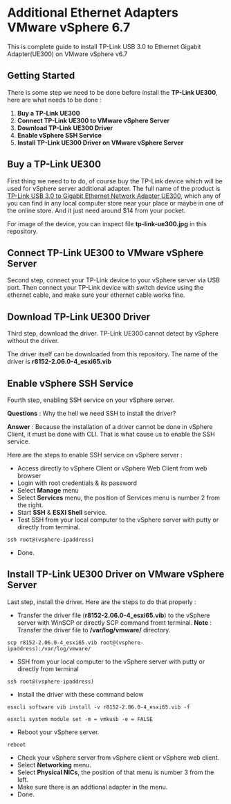 # Additional Ethernet Adapters VMware vSphere 6.7
This is complete guide to install TP-Link USB 3.0 to Ethernet Gigabit Adapter(UE300) on VMware vSphere v6.7

## Getting Started
There is some step we need to be done before install the **TP-Link UE300**, here are what needs to be done :
1. **Buy a TP-Link UE300**
1. **Connect TP-Link UE300 to VMware vSphere Server**
1. **Download TP-Link UE300 Driver**
1. **Enable vSphere SSH Service**
1. **Install TP-Link UE300 Driver on VMware vSphere Server**

## Buy a TP-Link UE300
First thing we need to to do, of course buy the TP-Link device which will be used for vSphere server additional adapter. The full name of the product is [TP-Link USB 3.0 to Gigabit Ethernet Network Adapter UE300](https://www.tp-link.com/id/home-networking/computer-accessory/ue300/), which any of you can find in any local computer store near your place or maybe in one of the online store. And it just need around $14 from your pocket.

For image of the device, you can inspect file **tp-link-ue300.jpg** in this repository.

## Connect TP-Link UE300 to VMware vSphere Server
Second step, connect your TP-Link device to your vSphere server via USB port. Then connect your TP-Link device with switch device using the ethernet cable, and make sure your ethernet cable works fine.

## Download TP-Link UE300 Driver
Third step, download the driver. TP-Link UE300 cannot detect by vSphere without the driver.

The driver itself can be downloaded from this repository. The name of the driver is **r8152-2.06.0-4_esxi65.vib**

## Enable vSphere SSH Service
Fourth step, enabling SSH service on your vSphere server.

**Questions** : Why the hell we need SSH to install the driver?

**Answer** : Because the installation of a driver cannot be done in vSphere Client, it must be done with CLI. That is what cause us to enable the SSH service.

Here are the steps to enable SSH service on vSphere server :

* Access directly to vSphere Client or vSphere Web Client from web browser
* Login with root credentials & its password
* Select **Manage** menu
* Select **Services** menu, the position of Services menu is number 2 from the right.
* Start **SSH** & **ESXI Shell** service.
* Test SSH from your local computer to the vSphere server with putty or directly from terminal.
```
ssh root@(vsphere-ipaddress)
```
* Done.

## Install TP-Link UE300 Driver on VMware vSphere Server
Last step, install the driver. Here are the steps to do that properly :

* Transfer the driver file (**r8152-2.06.0-4_esxi65.vib**) to the vSphere server with WinSCP or directly SCP command fromt terminal. **Note** : Transfer the driver file to **/var/log/vmware/** directory.
```
scp r8152-2.06.0-4_esxi65.vib root@(vsphere-ipaddress):/var/log/vmware/
```
* SSH from your local computer to the vSphere server with putty or directly from terminal
```
ssh root@(vsphere-ipaddress)
```
* Install the driver with these command below
```
esxcli software vib install -v r8152-2.06.0-4_esxi65.vib -f

esxcli system module set -m = vmkusb -e = FALSE
```
* Reboot your vSphere server.
```
reboot
```
* Check your vSphere server from vSphere client or vSphere web client.
* Select **Networking** menu.
* Select **Physical NICs**, the position of that menu is number 3 from the left.
* Make sure there is an addtional adapter in the menu.
* Done.
